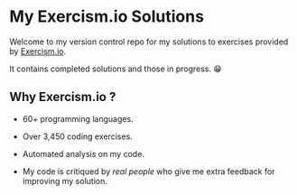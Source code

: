 # My Exercism.io Solutions

Welcome to my version control repo for my solutions to exercises provided by [Exercism.io](https://exercism.org/).

It contains completed solutions and those in progress. 😁

## Why Exercism.io ?

- 60+ programming languages.

- Over 3,450 coding exercises.

- Automated analysis on my code.

- My code is critiqued by _real people_ who give me extra feedback for improving my solution.

